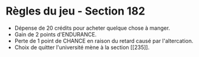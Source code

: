 # Règles du jeu - Section 182

- Dépense de 20 crédits pour acheter quelque chose à manger.
- Gain de 2 points d'ENDURANCE.
- Perte de 1 point de CHANCE en raison du retard causé par l'altercation.
- Choix de quitter l'université mène à la section [[235]].